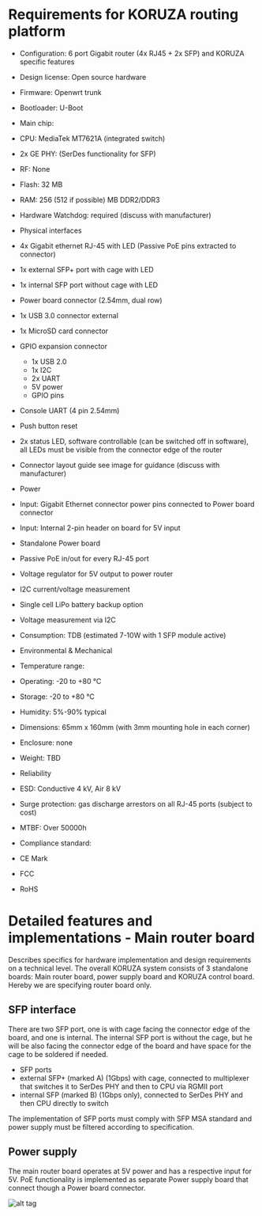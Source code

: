# Requirements for KORUZA routing platform

 * Configuration: 6 port Gigabit router (4x RJ45 + 2x SFP) and KORUZA specific features
 * Design license: Open source hardware
 * Firmware: Openwrt trunk
 * Bootloader: U-Boot
 * Main chip: 
  * CPU: MediaTek MT7621A (integrated switch)
  * 2x GE PHY: (SerDes functionality for SFP)
 * RF: None
 * Flash: 32 MB
 * RAM: 256 (512 if possible) MB DDR2/DDR3
 * Hardware Watchdog: required (discuss with manufacturer)
 
 * Physical interfaces
  * 4x Gigabit ethernet RJ-45 with LED (Passive PoE pins extracted to connector)
  * 1x external SFP+ port with cage with LED
  * 1x internal SFP port without cage with LED
  * Power board connector (2.54mm, dual row)
  * 1x USB 3.0 connector external
  * 1x MicroSD card connector
  * GPIO expansion connector
    * 1x USB 2.0
    * 1x I2C
    * 2x UART
    * 5V power
    * GPIO pins
  * Console UART (4 pin 2.54mm)
  * Push button reset
  * 2x status LED, software controllable (can be switched off in software), all LEDs must be visible from the connector edge of the router
  * Connector layout guide see image for guidance (discuss with manufacturer)
 
 * Power
  * Input: Gigabit Ethernet connector power pins connected to Power board connector
  * Input: Internal 2-pin header on board for 5V input
  * Standalone Power board
   * Passive PoE in/out for every RJ-45 port
   * Voltage regulator for 5V output to power router
   * I2C current/voltage measurement
   * Single cell LiPo battery backup option
   * Voltage measurement via I2C
  * Consumption: TDB (estimated 7-10W with 1 SFP module active)
  
 * Environmental & Mechanical
  * Temperature range:
   * Operating: -20 to +80 °C
   * Storage: -20 to +80 °C
  * Humidity: 5%-90% typical
  * Dimensions: 65mm x 160mm (with 3mm mounting hole in each corner)
  * Enclosure: none
  * Weight: TBD
   
 * Reliability
  * ESD: Conductive 4 kV, Air 8 kV
  * Surge protection: gas discharge arrestors on all RJ-45 ports (subject to cost)
  * MTBF: Over 50000h
   
 * Compliance standard:
  * CE Mark
  * FCC
  * RoHS
   
# Detailed features and implementations - Main router board
Describes specifics for hardware implementation and design requirements on a technical level. The overall KORUZA system consists of 3 standalone boards: Main router board, power supply board and KORUZA control board. Hereby we are specifying router board only.

## SFP interface
There are two SFP port, one is with cage facing the connector edge of the board, and one is internal. The internal SFP port is without the cage, but he will be also facing the connector edge of the board and have space for the cage to be soldered if needed.

 * SFP ports
  * external SFP+ (marked A) (1Gbps) with cage, connected to multiplexer that switches it to SerDes PHY and then to CPU via RGMII port
  * internal SFP (marked B) (1Gbps only), connected to SerDes PHY and then CPU directly to switch

The implementation of SFP ports must comply with SFP MSA standard and power supply must be filtered according to specification.

## Power supply
The main router board operates at 5V power and has a respective input for 5V. PoE functionality is implemented as separate Power supply board that connect though a Power board connector. 

![alt tag](https://github.com/IRNAS/KORUZA-router/blob/master/KoruzaDiagram.png)




